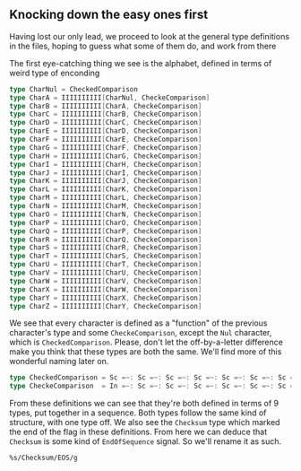 ## Knocking down the easy ones first
Having lost our only lead, we proceed to look at the general type definitions in
the files, hoping to guess what some of them do, and work from there

The first eye-catching thing we see is the alphabet, defined in terms of weird
type of enconding
```scala
type CharNul = CheckedComparison
type CharA = IIIIIIIIII[CharNul, CheckeComparison]
type CharB = IIIIIIIIII[CharA, CheckeComparison]
type CharC = IIIIIIIIII[CharB, CheckeComparison]
type CharD = IIIIIIIIII[CharC, CheckeComparison]
type CharE = IIIIIIIIII[CharD, CheckeComparison]
type CharF = IIIIIIIIII[CharE, CheckeComparison]
type CharG = IIIIIIIIII[CharF, CheckeComparison]
type CharH = IIIIIIIIII[CharG, CheckeComparison]
type CharI = IIIIIIIIII[CharH, CheckeComparison]
type CharJ = IIIIIIIIII[CharI, CheckeComparison]
type CharK = IIIIIIIIII[CharJ, CheckeComparison]
type CharL = IIIIIIIIII[CharK, CheckeComparison]
type CharM = IIIIIIIIII[CharL, CheckeComparison]
type CharN = IIIIIIIIII[CharM, CheckeComparison]
type CharO = IIIIIIIIII[CharN, CheckeComparison]
type CharP = IIIIIIIIII[CharO, CheckeComparison]
type CharQ = IIIIIIIIII[CharP, CheckeComparison]
type CharR = IIIIIIIIII[CharQ, CheckeComparison]
type CharS = IIIIIIIIII[CharR, CheckeComparison]
type CharT = IIIIIIIIII[CharS, CheckeComparison]
type CharU = IIIIIIIIII[CharT, CheckeComparison]
type CharV = IIIIIIIIII[CharU, CheckeComparison]
type CharW = IIIIIIIIII[CharV, CheckeComparison]
type CharX = IIIIIIIIII[CharW, CheckeComparison]
type CharY = IIIIIIIIII[CharX, CheckeComparison]
type CharZ = IIIIIIIIII[CharY, CheckeComparison]
```
We see that every character is defined as a "function" of the previous character's
type and some `CheckeComparison`, except the `Nul` character, which is 
`CheckedComparison`. Please, don't let the off-by-a-letter difference make you 
think that these types are both the same. We'll find more of this wonderful 
naming later on. 

```scala
type CheckedComparison = Sc =~: Sc =~: Sc =~: Sc =~: Sc =~: Sc =~: Sc =~: Sc =~: Checksum
type CheckeComparison  = In =~: Sc =~: Sc =~: Sc =~: Sc =~: Sc =~: Sc =~: Sc =~: Checksum
```

From these definitions we can see that they're both defined in terms of 9 types,
put together in a sequence. Both types follow the same kind of structure, with 
one type off. We also see the `Checksum` type which marked the end of the flag 
in these definitions. From here we can deduce that `Checksum` is some kind of 
`EndOfSequence` signal. So we'll rename it as such.
```vim
%s/Checksum/EOS/g
```
